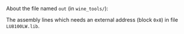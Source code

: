 About the file named `out` (in `wine_tools/`):

The assembly lines which needs an external address (block `0x8`) in file `LU8100LW.lib`.
